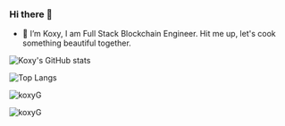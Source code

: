 ### Hi there 👋

- 🔭 I’m Koxy, I am Full Stack Blockchain Engineer. Hit me up, let's cook something beautiful together.

![Koxy's GitHub stats](https://github-readme-stats.vercel.app/api/?username=koxyG\&show_icons=true\&title_color=fff\&icon_color=79ff97\&text_color=9f9f9f\&bg_color=151515)

![Top Langs](https://github-readme-stats.vercel.app/api/top-langs/?username=koxyG&langs_count=10&layout=compact\&show_icons=true\&title_color=fff\&icon_color=79ff97\&text_color=9f9f9f\&bg_color=151515)

<p><img align="center" src="https://github-readme-streak-stats.herokuapp.com/?user=koxyG&theme=dark" alt="koxyG" /></p>

<p align="left"> <img src="https://komarev.com/ghpvc/?username=koxyG&label=Profile%20views&color=0e75b6&style=flat" alt="koxyG" /> </p>
